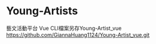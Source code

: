 # Young-Artists
藝文活動平台
Vue CLI檔案另存Young-Artist_vue
https://github.com/GiannaHuang1124/Young-Artist_vue.git


